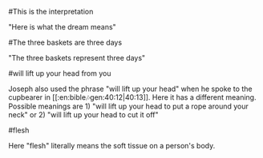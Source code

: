 #This is the interpretation

"Here is what the dream means"

#The three baskets are three days

"The three baskets represent three days"

#will lift up your head from you

Joseph also used the phrase "will lift up your head" when he spoke to the cupbearer in [[:en:bible:notes:gen:40:12|40:13]]. Here it has a different meaning. Possible meanings are 1) "will lift up your head to put a rope around your neck" or 2) "will lift up your head to cut it off"

#flesh

Here "flesh" literally means the soft tissue on a person's body.